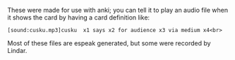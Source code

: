 These were made for use with anki; you can tell it to play an audio
file when it shows the card by having a card definition like:

    [sound:cusku.mp3]cusku	x1 says x2 for audience x3 via medium x4<br> 

Most of these files are espeak generated, but some were recorded by Lindar.

